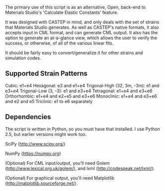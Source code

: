 The primary use of this script is as an alternative, Open, back-end to
Materials Studio's 'Calculate Elastic Constants' feature.

It was designed with CASTEP in mind, and only deals with the set of strains
that Materials Studio generates. As well as CASTEP's native formats, it also
accepts input in CML format, and can generate CML output. It also has the
option to generate an at-a-glance view, which allows the user to verify the
success, or otherwise, of all of the various linear fits.

It should be fairly easy to convert/generalize it for other strains and
simulation codes.


Supported Strain Patterns
-------------------------

Cubic: e1+e4
Hexagonal: e3 and e1+e4
Trigonal-High (32, 3m, -3m): e1 and e3+e4
Trigonal-Low (3, -3): e1 and e3+e4
Tetragonal: e1+e4 and e3+e6
Orthorhombic: e1+e4 and e2+e5 and e3+e6
Monoclinic: e1+e4 and e3+e6 and e2 and e5
Triclinic: e1 to e6 separately 

Dependencies
------------

The script is written in Python, so you must have that installed. I use Python 2.5, but earlier versions might work too. 

SciPy (http://www.scipy.org/)

NumPy (https://numpy.org)

(Optional) For CML input/output, you'll need Golem (http://www.lexical.org.uk/golem/), and lxml (http://codespeak.net/lxml/).

(Optional) For graphical output, you'll need Matplotlib (http://matplotlib.sourceforge.net/).


